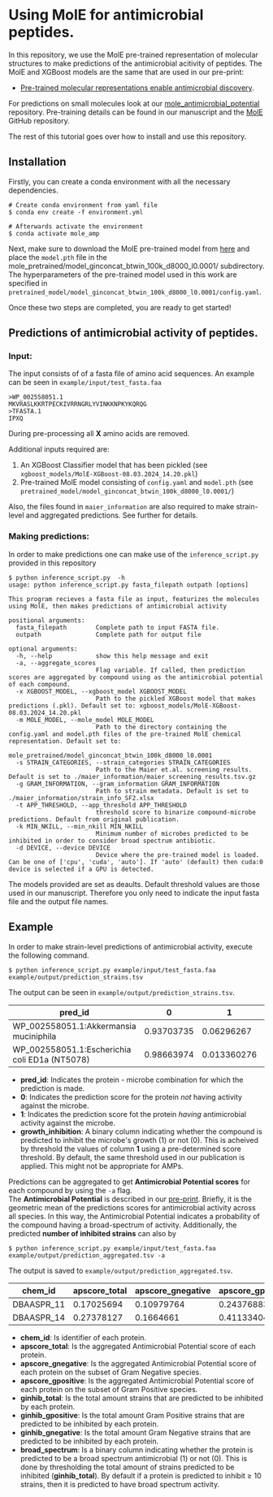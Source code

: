 # Using MolE for antimicrobial peptides.  
  
In this repository, we use the MolE pre-trained representation of molecular structures to make predictions of the antimicrobial acitivity of peptides. The MolE and XGBoost models are the same that are used in our pre-print:
  
- [Pre-trained molecular representations enable antimicrobial discovery](https://www.biorxiv.org/content/10.1101/2024.03.11.584456v2).

For predictions on small molecules look at our [mole_antimicrobial_potential](https://github.com/rolayoalarcon/mole_antimicrobial_potential) repository. Pre-training details can be found in our manuscript and the [MolE](https://github.com/rolayoalarcon/MolE) GitHub repository.

 
The rest of this tutorial goes over how to install and use this repository.

## Installation  
  
Firstly, you can create a conda environment with all the necessary dependencies.

```
# Create conda environment from yaml file
$ conda env create -f environment.yml

# Afterwards activate the environment
$ conda activate mole_amp
```

Next, make sure to download the MolE pre-trained model from [here](https://zenodo.org/records/10803099?token=eyJhbGciOiJIUzUxMiJ9.eyJpZCI6ImI3NTg0OTU0LTI5YWItNDgxZS04OGYyLTU5MmM1MjcwYzJjZiIsImRhdGEiOnt9LCJyYW5kb20iOiIzNzgyNTE5ZGU5N2MzZWI3YjZiZjkwYTIzZjFiMmEwZSJ9.oL6G0WZKxIowSb-2qdP55cPhef1W4yG5iF4PFlsWPpuPROmzRhutJtySzs9q02ACltl0qy9YPJjzB7NvzRMyaw) and place the `model.pth` file in the mole_pretrained/model_ginconcat_btwin_100k_d8000_l0.0001/ subdirectory. The hyperparameters of the pre-trained model used in this work are specified in `pretrained_model/model_ginconcat_btwin_100k_d8000_l0.0001/config.yaml`.  
  
Once these two steps are completed, you are ready to get started!  
  
## Predictions of antimicrobial activity of peptides.  

### Input:  
  
The input consists of of a fasta file of amino acid sequences. An example can be seen in `example/input/test_fasta.faa`

```
>WP_002558051.1
MKVRASLKKRTPECKIVRRNGRLYVINKKNPKYKQRQG
>TFASTA.1
IPXQ
```
During pre-processing all **X** amino acids are removed.

Additional inputs required are:
 1. An XGBoost Classifier model that has been pickled (see `xgboost_models/MolE-XGBoost-08.03.2024_14.20.pkl`)
 2. Pre-trained MolE model consisting of `config.yaml` and `model.pth` (see `pretrained_model/model_ginconcat_btwin_100k_d8000_l0.0001/`)

Also, the files found in `maier_information` are also required to make strain-level and aggregated predictions. See further for details.
  
### Making predictions:  

In order to make predictions one can make use of the `inference_script.py` provided in this repository 

```{code}
$ python inference_script.py  -h
usage: python inference_script.py fasta_filepath outpath [options]

This program recieves a fasta file as input, featurizes the molecules using MolE, then makes predictions of antimicrobial activity

positional arguments:
  fasta_filepath        Complete path to input FASTA file.
  outpath               Complete path for output file

optional arguments:
  -h, --help            show this help message and exit
  -a, --aggregate_scores
                        Flag variable. If called, then prediction scores are aggregated by compound using as the antimicrobial potential of each compound.
  -x XGBOOST_MODEL, --xgboost_model XGBOOST_MODEL
                        Path to the pickled XGBoost model that makes predictions (.pkl). Default set to: xgboost_models/MolE-XGBoost-08.03.2024_14.20.pkl
  -m MOLE_MODEL, --mole_model MOLE_MODEL
                        Path to the directory containing the config.yaml and model.pth files of the pre-trained MolE chemical representation. Default set to:
                        mole_pretrained/model_ginconcat_btwin_100k_d8000_l0.0001
  -s STRAIN_CATEGORIES, --strain_categories STRAIN_CATEGORIES
                        Path to the Maier et.al. screening results. Default is set to ./maier_information/maier_screening_results.tsv.gz
  -g GRAM_INFORMATION, --gram_information GRAM_INFORMATION
                        Path to strain metadata. Default is set to ./maier_information/strain_info_SF2.xlsx
  -t APP_THRESHOLD, --app_threshold APP_THRESHOLD
                        threshold score to binarize compound-microbe predictions. Default from original publication.
  -k MIN_NKILL, --min_nkill MIN_NKILL
                        Minimum number of microbes predicted to be inhibited in order to consider broad spectrum antibiotic.
  -d DEVICE, --device DEVICE
                        Device where the pre-trained model is loaded. Can be one of ['cpu', 'cuda', 'auto']. If 'auto' (default) then cuda:0 device is selected if a GPU is detected.
```

The models provided are set as deaults. Default threshold values are those used in our manuscript. Therefore you only need to indicate the input fasta file and the output file names. 


## Example

In order to make strain-level predictions of antimicrobial activity, execute the following command.  


```
$ python inference_script.py example/input/test_fasta.faa example/output/prediction_strains.tsv

```

The output can be seen in `example/output/prediction_strains.tsv`.  
  

| pred_id | 0 | 1 | growth_inhibition |
| ------- | - | - | ----------------- |
| WP_002558051.1:Akkermansia muciniphila | 0.93703735 | 0.06296267 | 1 |
| WP_002558051.1:Escherichia coli ED1a (NT5078) | 0.98663974 | 0.013360276 | 1 |

- **pred_id**: Indicates the protein - microbe combination for which the prediction is made.
- **0**: Indicates the prediction score for the protein _not_ having activity against the microbe.
- **1**: Indicates the prediction score fot the protein _having_ antimicrobial activity against the microbe.
- **growth_inhibition**: A binary column indicating whether the compound is predicted to inhibit the microbe's growth (1) or not (0). This is acheived by threshold the values of column **1** using a pre-determined score threshold. By default, the same threshold used in our publication is applied. This might not be appropriate for AMPs.
  
  
Predictions can be aggregated to get **Antimicrobial Potential scores** for each compound by using the `-a` flag.  
The **Antimicrobial Potential** is described in our [pre-print](https://www.biorxiv.org/content/10.1101/2024.03.11.584456v2). Briefly, it is the geometric mean of the predictions scores for antimicrobial activity across all species. In this way, the Antimicrobial Potential indicates a probability of the compound having a broad-spectrum of activity.
Additionally, the predicted **number of inhibited strains** can also by 
  
```
$ python inference_script.py example/input/test_fasta.faa example/output/prediction_aggregated.tsv -a  
```  
  
The output is saved to `example/output/prediction_aggregated.tsv`.  
  
| chem_id | apscore_total | apscore_gnegative | apscore_gpositive | ginhib_total | ginhib_gnegative | ginhib_gpositive | broad_spectrum |
| ------- | ------------- | ----------------- | ----------------- | ------------ | ---------------- | ---------------- | -------------- |
| DBAASPR_11 | 0.17025694 | 0.10979764 | 0.24376883 | 36 | 14 |	22 |	1 |
| DBAASPR_14 | 0.27378127 | 0.1664661 | 0.41133404 | 36 | 15 | 21 |	1 |

- **chem_id**: Is identifier of each protein.
- **apscore_total**: Is the aggregated Antimicrobial Potential score of each protein.
- **apscore_gnegative**: Is the aggregated Antimicrobial Potential score of each protein on the subset of Gram Negative species.
- **apscore_gpositive**: Is the aggregated Antimicrobial Potential score of each protein on the subset of Gram Positive species.
- **ginhib_total**: Is the total amount strains that are predicted to be inhibited by each protein.
- **ginhib_gpositive**: Is the total amount Gram Positive strains that are predicted to be inhibited by each protein.
- **ginhib_gnegative**: Is the total amount Gram Negative strains that are predicted to be inhibited by each protein.
- **broad_spectrum**: Is a binary column indicating whether the protein is predicted to be a broad spectrum antimicrobial (1) or not (0). This is done by thresholding the total amount of strains predicted to be inhibited (**ginhib_total**). By default if a protein is predicted to inhibit $\geq$ 10 strains, then it is predicted to have broad spectrum activity.